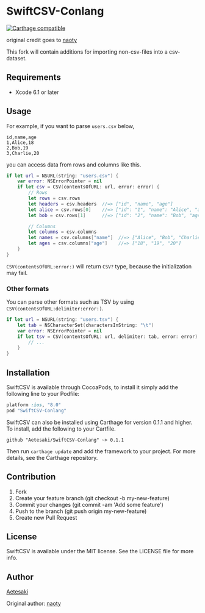 # SwiftCSV-Conlang

[![Carthage compatible](https://img.shields.io/badge/Carthage-compatible-4BC51D.svg?style=flat)](https://github.com/Carthage/Carthage)


original credit goes to [naoty](https://github.com/naoty)

This fork will contain additions for importing non-csv-files into a csv-dataset.

## Requirements

* Xcode 6.1 or later

## Usage

For example, if you want to parse `users.csv` below,

```csv
id,name,age
1,Alice,18
2,Bob,19
3,Charlie,20
```

you can access data from rows and columns like this.

```swift
if let url = NSURL(string: "users.csv") {
    var error: NSErrorPointer = nil
    if let csv = CSV(contentsOfURL: url, error: error) {
        // Rows
        let rows = csv.rows
        let headers = csv.headers  //=> ["id", "name", "age"]
        let alice = csv.rows[0]    //=> ["id": "1", "name": "Alice", "age": "18"]
        let bob = csv.rows[1]      //=> ["id": "2", "name": "Bob", "age": "19"]

        // Columns
        let columns = csv.columns
        let names = csv.columns["name"]  //=> ["Alice", "Bob", "Charlie"]
        let ages = csv.columns["age"]    //=> ["18", "19", "20"]
    }
}
```

`CSV(contentsOfURL:error:)` will return `CSV?` type, because the initialization may fail.

### Other formats

You can parse other formats such as TSV by using `CSV(contentsOfURL:delimiter:error:)`.

```swift
if let url = NSURL(string: "users.tsv") {
    let tab = NSCharacterSet(charactersInString: "\t")
    var error: NSErrorPointer = nil
    if let tsv = CSV(contentsOfURL: url, delimiter: tab, error: error) {
        // ...
    }
}
```

## Installation

SwiftCSV is available through CocoaPods, to install it simply add the following line to your Podfile:

```ruby
platform :ios, "8.0"
pod "SwiftCSV-Conlang"
```

SwiftCSV can also be installed using Carthage for version 0.1.1 and higher. To install, add the following to your Cartfile.

```
github "Aetesaki/SwiftCSV-Conlang" ~> 0.1.1
```

Then run `carthage update` and add the framework to your project. For more details, see the Carthage repository. 

## Contribution

1. Fork
2. Create your feature branch (git checkout -b my-new-feature)
3. Commit your changes (git commit -am 'Add some feature')
4. Push to the branch (git push origin my-new-feature)
5. Create new Pull Request

## License

SwiftCSV is available under the MIT license. See the LICENSE file for more info.

## Author

[Aetesaki](https:/github.com/Aetesaki)

Original author: [naoty](https://github.com/naoty)

